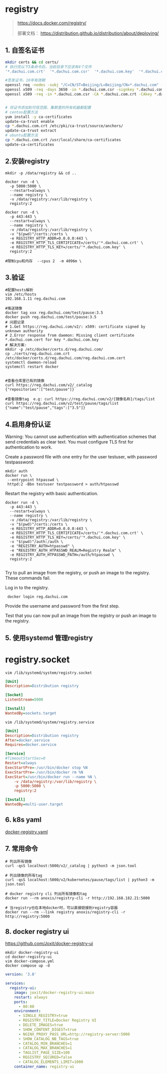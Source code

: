 # registry

> https://docs.docker.com/registry/
>
> 部署文档：
> https://distribution.github.io/distribution/about/deploying/


## 1. 自签名证书
```bash
mkdir certs && cd certs/
# 执行完以下3条命令后，当前目录下应该有4个文件
'*.dachui.com.crt'  '*.dachui.com.csr'  '*.dachui.com.key'  '*.dachui.com.srl'

#签发证书，10年有效期
openssl req -nodes -subj "/C=CN/ST=Beijing/L=Beijing/CN=*.dachui.com" -newkey rsa:2048 -keyout *.dachui.com.key -out *.dachui.com.csr
openssl x509 -req -days 3650 -in *.dachui.com.csr -signkey *.dachui.com.key -out *.dachui.com.crt
openssl x509 -req -in *.dachui.com.csr -CA *.dachui.com.crt -CAkey *.dachui.com.key -CAcreateserial -out *.dachui.com.crt -days 3650 


# 将证书添加到可信范围，集群里的所有机器都配置
# centos配置方法
yum install -y ca-certificates
update-ca-trust enable
cp *.dachui.com.crt /etc/pki/ca-trust/source/anchors/
update-ca-trust extract
# ubuntu配置方法
cp *.dachui.com.crt /usr/local/share/ca-certificates
update-ca-certificates

```


## 2.安装registry
```shell
mkdir -p /data/registry && cd ..

docker run -d \
  -p 5000:5000 \
  --restart=always \
  --name registry \
  -v /data/registry:/var/lib/registry \
  registry:2

docker run -d \
  -p 443:443 \
  --restart=always \
  --name registry \
  -v /data/registry:/var/lib/registry \
  -v "$(pwd)"/certs:/certs \
  -e REGISTRY_HTTP_ADDR=0.0.0.0:443 \
  -e REGISTRY_HTTP_TLS_CERTIFICATE=/certs/'*.dachui.com.crt' \
  -e REGISTRY_HTTP_TLS_KEY=/certs/'*.dachui.com.key' \
  registry:2
  
#限制cpu和内存  --cpus 2  -m 4096m \
```


## 3.验证
```shell
#配置hosts解析
vim /etc/hosts 
192.168.1.11 reg.dachui.com

#推送镜像
docker tag xxx reg.dachui.com/test/pause:3.5
docker push reg.dachui.com/test/pause:3.5
# 问题记录
# 1.Get https://reg.dachui.com/v2/: x509: certificate signed by unknown authority
# 2.Error response from daemon: Missing client certificate *.dachui.com.cert for key *.dachui.com.key
# 解决方案:
mkdir -p /etc/docker/certs.d/reg.dachui.com/
cp ./certs/reg.dachui.com.crt /etc/docker/certs.d/reg.dachui.com/reg.dachui.com.cert
systemctl daemon-reload
systemctl restart docker


#查看仓库里已有的镜像
curl https://reg.dachui.com/v2/_catalog
{"repositories":["test/pause"]}

#查看镜像tag  e.g: curl https://reg.dachui.com/v2/{镜像名称}/tags/list
curl https://reg.dachui.com/v2/test/pause/tags/list
{"name":"test/pause","tags":["3.5"]}
```


## 4.启用身份认证
Warning: You cannot use authentication with authentication schemes that send credentials as clear text. You must configure TLS first for authentication to work.


Create a password file with one entry for the user testuser, with password testpassword:
```shell
mkdir auth
docker run \
 --entrypoint htpasswd \
 httpd:2 -Bbn testuser testpassword > auth/htpasswd
```


Restart the registry with basic authentication.
```shell
docker run -d \
  -p 443:443 \
  --restart=always \
  --name registry \
  -v /data/registry:/var/lib/registry \
  -v "$(pwd)"/certs:/certs \
  -e REGISTRY_HTTP_ADDR=0.0.0.0:443 \
  -e REGISTRY_HTTP_TLS_CERTIFICATE=/certs/'*.dachui.com.crt' \
  -e REGISTRY_HTTP_TLS_KEY=/certs/'*.dachui.com.key' \
  -v "$(pwd)"/auth:/auth \
  -e "REGISTRY_AUTH=htpasswd" \
  -e "REGISTRY_AUTH_HTPASSWD_REALM=Registry Realm" \
  -e REGISTRY_AUTH_HTPASSWD_PATH=/auth/htpasswd \
  registry:2
  
```
Try to pull an image from the registry, or push an image to the registry. These commands fail.

Log in to the registry.
```shell
 docker login reg.dachui.com
```

Provide the username and password from the first step.

Test that you can now pull an image from the registry or push an image to the registry.

## 5. 使用systemd 管理registry


# registry.socket

`vim /lib/systemd/system/registry.socket`

```ini
[Unit]
Description=Distribution registry

[Socket]
ListenStream=5000

[Install]
WantedBy=sockets.target
```

`vim /lib/systemd/system/registry.service`

```ini
[Unit]
Description=Distribution registry
After=docker.service
Requires=docker.service

[Service]
#TimeoutStartSec=0
Restart=always
ExecStartPre=-/usr/bin/docker stop %N
ExecStartPre=-/usr/bin/docker rm %N
ExecStart=/usr/bin/docker run --name %N \
    -v /data/registry:/var/lib/registry \
    -p 5000:5000 \
    registry:2

[Install]
WantedBy=multi-user.target
```


## 6. k8s yaml

[docker-registry.yaml](docker-registry.yaml)

## 7. 常用命令

```shell
# 列出所有镜像
curl -qsS localhost:5000/v2/_catalog | python3 -m json.tool

# 列出镜像的所有tag
curl -qsS localhost:5000/v2/kubernetes/pause/tags/list | python3 -m json.tool

# docker registry cli 列出所有镜像和tag
docker run --rm anoxis/registry-cli -r http://192.168.182.21:5000

# 当registry也在本地docker时，可以直接链接到registry容器
docker run --rm --link registry anoxis/registry-cli -r http://registry:5000
```

## 8. docker registry ui   

https://github.com/Joxit/docker-registry-ui


```shell
mkdir docker-registry-ui
cd docker-registry-ui
vim docker-compose.yml
docker compose up -d
```

```yaml
version: '3.8'

services:
  registry-ui:
    image: joxit/docker-registry-ui:main
    restart: always
    ports:
      - 80:80
    environment:
      - SINGLE_REGISTRY=true
      - REGISTRY_TITLE=Docker Registry UI
      - DELETE_IMAGES=true
      - SHOW_CONTENT_DIGEST=true
      - NGINX_PROXY_PASS_URL=http://registry-server:5000
      - SHOW_CATALOG_NB_TAGS=true
      - CATALOG_MIN_BRANCHES=1
      - CATALOG_MAX_BRANCHES=1
      - TAGLIST_PAGE_SIZE=100
      - REGISTRY_SECURED=false
      - CATALOG_ELEMENTS_LIMIT=1000
    container_name: registry-ui
```


